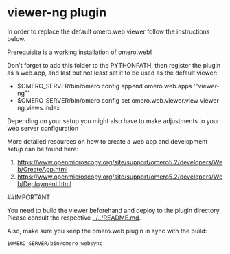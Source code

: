 # viewer-ng plugin

In order to replace the default omero.web viewer follow the instructions below.

Prerequisite is a working installation of omero.web!

Don't forget to add this folder to the PYTHONPATH, then register the plugin
as a web.app, and last but not least set it to be used as the default viewer:

* $OMERO_SERVER/bin/omero config append omero.web.apps '"viewer-ng"'
* $OMERO_SERVER/bin/omero config set omero.web.viewer.view viewer-ng.views.index


Depending on your setup you might also have to make adjustments to your web server configuration

More detailed resources on how to create a web app and development setup can be found here:

1. https://www.openmicroscopy.org/site/support/omero5.2/developers/Web/CreateApp.html
2. https://www.openmicroscopy.org/site/support/omero5.2/developers/Web/Deployment.html


##IMPORTANT

You need to build the viewer beforehand and deploy to the plugin directory.
Please consult the respective [../../README.md](README).


Also, make sure you keep the omero.web plugin in sync with the build:

```$OMERO_SERVER/bin/omero websync```
